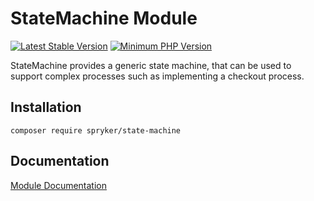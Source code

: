 # StateMachine Module
[![Latest Stable Version](https://poser.pugx.org/spryker/state-machine/v/stable.svg)](https://packagist.org/packages/spryker/state-machine)
[![Minimum PHP Version](https://img.shields.io/badge/php-%3E%3D%207.4-8892BF.svg)](https://php.net/)

StateMachine provides a generic state machine, that can be used to support complex processes such as implementing a checkout process.

## Installation

```
composer require spryker/state-machine
```

## Documentation

[Module Documentation](https://academy.spryker.com/developing_with_spryker/module_guide/engines/state_machine/state_machine.html)
